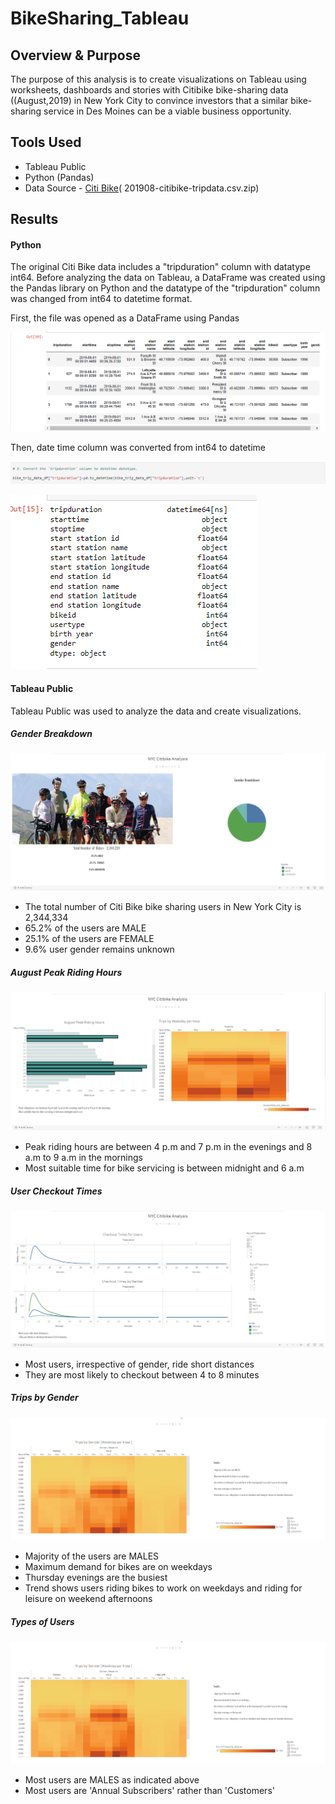# BikeSharing_Tableau

## Overview & Purpose

The purpose of this analysis is to create visualizations on Tableau using worksheets, dashboards and stories with Citibike bike-sharing data ((August,2019) in New York City to convince investors that a similar bike-sharing service in Des Moines can be a viable business opportunity.

## Tools Used
- Tableau Public
- Python (Pandas)
- Data Source - [Citi Bike](https://ride.citibikenyc.com/system-data)( 201908-citibike-tripdata.csv.zip)

## Results

#### Python

The original Citi Bike data includes a "tripduration" column with datatype int64. Before analyzing the data on Tableau, a DataFrame was created using the Pandas library on Python and the datatype of the "tripduration" column was changed from int64 to datetime format.

First, the file was opened as a DataFrame using Pandas

![df](images/pandas_df.png)

Then, date time column was converted from int64 to datetime

![](images/date_time_code.png)

![datetime](images/date_time.png)

#### Tableau Public

Tableau Public was used to analyze the data and create visualizations.

##### Gender Breakdown
![](images/gender_breakdown.png)

- The total number of Citi Bike bike sharing users in New York City is 2,344,334
- 65.2% of the users are MALE
- 25.1% of the users are FEMALE
- 9.6% user gender remains unknown

##### August Peak Riding Hours

![](images/peak_hours.png)

- Peak riding hours are between 4 p.m and 7 p.m in the evenings and 8 a.m to 9 a.m in the mornings
- Most suitable time for bike servicing is between midnight and 6 a.m

##### User Checkout Times

![](images/checkout_times.png)

- Most users, irrespective of gender, ride short distances
- They are most likely to checkout between 4 to 8 minutes

##### Trips by Gender

![](images/trips_by_gender.png)

- Majority of the users are MALES
- Maximum demand for bikes are on weekdays
- Thursday evenings are the busiest
- Trend shows users riding bikes to work on weekdays and riding for leisure on weekend afternoons

##### Types of Users

![](images/user_types.png)

- Most users are MALES as indicated above
- Most users are 'Annual Subscribers' rather than 'Customers' 






